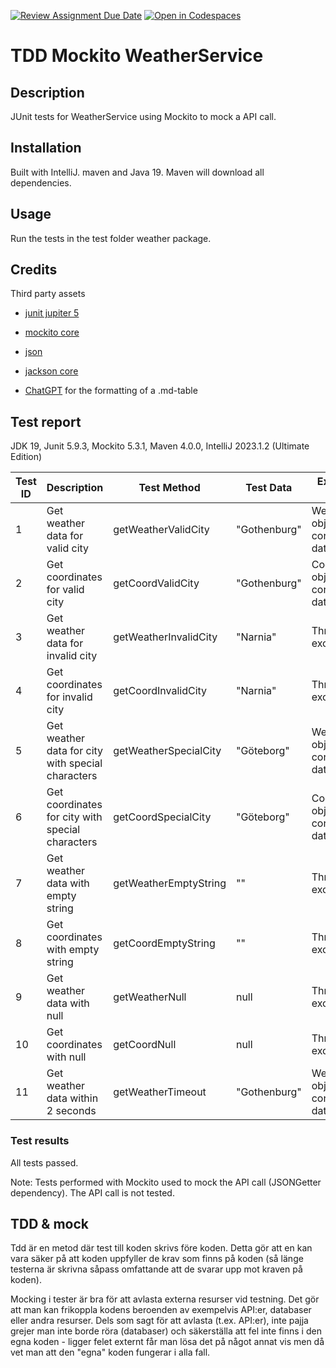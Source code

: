 [![Review Assignment Due Date](https://classroom.github.com/assets/deadline-readme-button-24ddc0f5d75046c5622901739e7c5dd533143b0c8e959d652212380cedb1ea36.svg)](https://classroom.github.com/a/-Un0hjO8)
[![Open in Codespaces](https://classroom.github.com/assets/launch-codespace-7f7980b617ed060a017424585567c406b6ee15c891e84e1186181d67ecf80aa0.svg)](https://classroom.github.com/open-in-codespaces?assignment_repo_id=11285012)
# TDD Mockito WeatherService

## Description
JUnit tests for WeatherService using Mockito to mock a API call.

## Installation
Built with IntelliJ. maven and Java 19. Maven will download all dependencies.

## Usage
Run the tests in the test folder weather package.

## Credits
Third party assets
* [junit jupiter 5](https://mvnrepository.com/artifact/org.junit.jupiter/junit-jupiter/)
* [mockito core](https://mvnrepository.com/artifact/org.mockito/mockito-core/)
* [json](https://mvnrepository.com/artifact/org.json/json/)
* [jackson core](https://mvnrepository.com/artifact/com.fasterxml.jackson.core/jackson-core)

* [ChatGPT](https://chat.openai.com/) for the formatting of a .md-table

## Test report
JDK 19, Junit 5.9.3, Mockito 5.3.1, Maven 4.0.0,
IntelliJ 2023.1.2 (Ultimate Edition)

| Test ID | Description                                        | Test Method           | Test Data      | Expected Result                          | Actual Result                            | Pass/Fail |
|---------|----------------------------------------------------|-----------------------|----------------|------------------------------------------|------------------------------------------|-----------|
| 1       | Get weather data for valid city                    | getWeatherValidCity   | "Gothenburg"   | Weather object with correct data         | Weather object with correct data         | <span style="color:green">Pass</span>       |
| 2       | Get coordinates for valid city                     | getCoordValidCity     | "Gothenburg"   | Coordinates object with correct data     | Coordinates object with correct data     | <span style="color:green">Pass</span>       |
| 3       | Get weather data for invalid city                  | getWeatherInvalidCity | "Narnia"       | Throws exception                         | Throws exception                         | <span style="color:green">Pass</span>       |
| 4       | Get coordinates for invalid city                   | getCoordInvalidCity   | "Narnia"       | Throws exception                         | Throws exception                         | <span style="color:green">Pass</span>       |
| 5       | Get weather data for city with special characters  | getWeatherSpecialCity | "Göteborg"     | Weather object with correct data         | Weather object with correct data         | <span style="color:green">Pass</span>       |
| 6       | Get coordinates for city with special characters   | getCoordSpecialCity   | "Göteborg"     | Coordinates object with correct data     | Coordinates object with correct data     | <span style="color:green">Pass</span>       |
| 7       | Get weather data with empty string                 | getWeatherEmptyString | ""             | Throws exception                         | Throws exception                         | <span style="color:green">Pass</span>       |
| 8       | Get coordinates with empty string                  | getCoordEmptyString   | ""             | Throws exception                         | Throws exception                         | <span style="color:green">Pass</span>       |
| 9       | Get weather data with null                         | getWeatherNull        | null           | Throws exception                         | Throws exception                         | <span style="color:green">Pass</span>       |
| 10      | Get coordinates with null                          | getCoordNull          | null           | Throws exception                         | Throws exception                         | <span style="color:green">Pass</span>       |
| 11      | Get weather data within 2 seconds                  | getWeatherTimeout     | "Gothenburg"   | Weather object with correct data         | Weather object with correct data         | <span style="color:green">Pass</span>       |

### Test results
All tests passed. 

Note: Tests performed with Mockito used to mock the API call (JSONGetter dependency). The API call is not tested.

## TDD & mock 
Tdd är en metod där test till koden skrivs före koden. Detta gör att en kan vara säker på att koden uppfyller de krav som finns på koden (så länge testerna är skrivna såpass omfattande att de svarar upp mot kraven på koden).

Mocking i tester är bra för att avlasta externa resurser vid testning. Det gör att man kan frikoppla kodens beroenden av exempelvis API:er, databaser eller andra resurser. Dels som sagt för att avlasta (t.ex. API:er), inte pajja grejer man inte borde röra (databaser) och säkerställa att fel inte finns i den egna koden - ligger felet externt får man lösa det på något annat vis men då vet man att den "egna" koden fungerar i alla fall.

